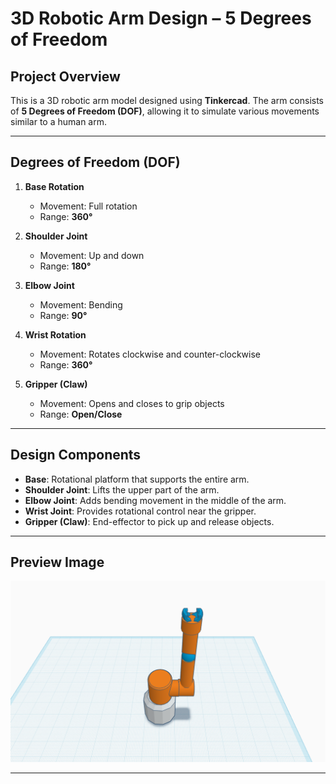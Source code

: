 #  3D Robotic Arm Design – 5 Degrees of Freedom

##  Project Overview

This is a 3D robotic arm model designed using **Tinkercad**. The arm consists of **5 Degrees of Freedom (DOF)**, allowing it to simulate various movements similar to a human arm.

---

##  Degrees of Freedom (DOF)

1. **Base Rotation**  
   - Movement: Full rotation  
   - Range: **360°**

2. **Shoulder Joint**  
   - Movement: Up and down  
   - Range: **180°**

3. **Elbow Joint**  
   - Movement: Bending  
   - Range: **90°**

4. **Wrist Rotation**  
   - Movement: Rotates clockwise and counter-clockwise  
   - Range: **360°**

5. **Gripper (Claw)**  
   - Movement: Opens and closes to grip objects  
   - Range: **Open/Close**

---

##  Design Components

- **Base**: Rotational platform that supports the entire arm.
- **Shoulder Joint**: Lifts the upper part of the arm.
- **Elbow Joint**: Adds bending movement in the middle of the arm.
- **Wrist Joint**: Provides rotational control near the gripper.
- **Gripper (Claw)**: End-effector to pick up and release objects.

---

##  Preview Image

![Robot Arm 3D Model](robot-arm.png)

---





